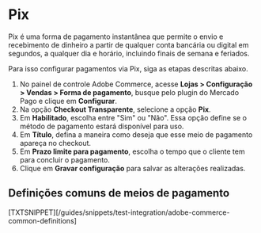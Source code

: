 # Pix

Pix é uma forma de pagamento instantânea que permite o envio e recebimento de dinheiro a partir de qualquer conta bancária ou digital em segundos, a qualquer dia e horário, incluindo finais de semana e feriados.

Para isso configurar pagamentos via Pix, siga as etapas descritas abaixo.

1. No painel de controle Adobe Commerce, acesse **Lojas > Configuração > Vendas > Forma de pagamento**, busque pelo plugin do Mercado Pago e clique em **Configurar**.
2. Na opção **Checkout Transparente**, selecione a opção **Pix**.
3. Em **Habilitado**, escolha entre "Sim" ou "Não". Essa opção define se o método de pagamento estará disponível para uso.
4. Em **Título**, defina a maneira como deseja que esse meio de pagamento apareça no checkout.
5. Em **Prazo limite para pagamento**, escolha o tempo que o cliente tem para concluir o pagamento.
6. Clique em **Gravar configuração** para salvar as alterações realizadas.


## Definições comuns de meios de pagamento

[TXTSNIPPET][/guides/snippets/test-integration/adobe-commerce-common-definitions]